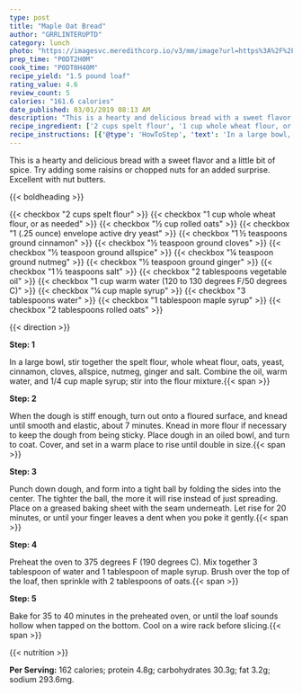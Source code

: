 ```yaml
---
type: post
title: "Maple Oat Bread"
author: "GRRLINTERUPTD"
category: lunch
photo: "https://imagesvc.meredithcorp.io/v3/mm/image?url=https%3A%2F%2Fimages.media-allrecipes.com%2Fuserphotos%2F805020.jpg"
prep_time: "P0DT2H0M"
cook_time: "P0DT0H40M"
recipe_yield: "1.5 pound loaf"
rating_value: 4.6
review_count: 5
calories: "161.6 calories"
date_published: 03/01/2019 08:13 AM
description: "This is a hearty and delicious bread with a sweet flavor and a little bit of spice. Try adding some raisins or chopped nuts for an added surprise. Excellent with nut butters."
recipe_ingredient: ['2 cups spelt flour', '1 cup whole wheat flour, or as needed', '½ cup rolled oats', '1 (.25 ounce) envelope active dry yeast', '1\u2009½ teaspoons ground cinnamon', '½ teaspoon ground cloves', '½ teaspoon ground allspice', '¼ teaspoon ground nutmeg', '½ teaspoon ground ginger', '1\u2009½ teaspoons salt', '2 tablespoons vegetable oil', '1 cup warm water (120 to 130 degrees F/50 degrees C)', '¼ cup maple syrup', '3 tablespoons water', '1 tablespoon maple syrup', '2 tablespoons rolled oats']
recipe_instructions: [{'@type': 'HowToStep', 'text': 'In a large bowl, stir together the spelt flour, whole wheat flour, oats, yeast, cinnamon, cloves, allspice, nutmeg, ginger and salt. Combine the oil, warm water, and 1/4 cup maple syrup; stir into the flour mixture.\n'}, {'@type': 'HowToStep', 'text': 'When the dough is stiff enough, turn out onto a floured surface, and knead until smooth and elastic, about 7 minutes. Knead in more flour if necessary to keep the dough from being sticky. Place dough in an oiled bowl, and turn to coat. Cover, and set in a warm place to rise until double in size.\n'}, {'@type': 'HowToStep', 'text': 'Punch down dough, and form into a tight ball by folding the sides into the center. The tighter the ball, the more it will rise instead of just spreading. Place on a greased baking sheet with the seam underneath. Let rise for 20 minutes, or until your finger leaves a dent when you poke it gently.\n'}, {'@type': 'HowToStep', 'text': 'Preheat the oven to 375 degrees F (190 degrees C). Mix together 3 tablespoon of water and 1 tablespoon of maple syrup. Brush over the top of the loaf, then sprinkle with 2 tablespoons of oats.\n'}, {'@type': 'HowToStep', 'text': 'Bake for 35 to 40 minutes in the preheated oven, or until the loaf sounds hollow when tapped on the bottom. Cool on a wire rack before slicing.\n'}]
---
```


This is a hearty and delicious bread with a sweet flavor and a little bit of spice. Try adding some raisins or chopped nuts for an added surprise. Excellent with nut butters. 

{{< boldheading >}}

{{< checkbox "2 cups spelt flour" >}}
{{< checkbox "1 cup whole wheat flour, or as needed" >}}
{{< checkbox "½ cup rolled oats" >}}
{{< checkbox "1 (.25 ounce) envelope active dry yeast" >}}
{{< checkbox "1 ½ teaspoons ground cinnamon" >}}
{{< checkbox "½ teaspoon ground cloves" >}}
{{< checkbox "½ teaspoon ground allspice" >}}
{{< checkbox "¼ teaspoon ground nutmeg" >}}
{{< checkbox "½ teaspoon ground ginger" >}}
{{< checkbox "1 ½ teaspoons salt" >}}
{{< checkbox "2 tablespoons vegetable oil" >}}
{{< checkbox "1 cup warm water (120 to 130 degrees F/50 degrees C)" >}}
{{< checkbox "¼ cup maple syrup" >}}
{{< checkbox "3 tablespoons water" >}}
{{< checkbox "1 tablespoon maple syrup" >}}
{{< checkbox "2 tablespoons rolled oats" >}}


{{< direction >}}

**Step: 1**

In a large bowl, stir together the spelt flour, whole wheat flour, oats, yeast, cinnamon, cloves, allspice, nutmeg, ginger and salt. Combine the oil, warm water, and 1/4 cup maple syrup; stir into the flour mixture.{{< span >}}

**Step: 2**

When the dough is stiff enough, turn out onto a floured surface, and knead until smooth and elastic, about 7 minutes. Knead in more flour if necessary to keep the dough from being sticky. Place dough in an oiled bowl, and turn to coat. Cover, and set in a warm place to rise until double in size.{{< span >}}

**Step: 3**

Punch down dough, and form into a tight ball by folding the sides into the center. The tighter the ball, the more it will rise instead of just spreading. Place on a greased baking sheet with the seam underneath. Let rise for 20 minutes, or until your finger leaves a dent when you poke it gently.{{< span >}}

**Step: 4**

Preheat the oven to 375 degrees F (190 degrees C). Mix together 3 tablespoon of water and 1 tablespoon of maple syrup. Brush over the top of the loaf, then sprinkle with 2 tablespoons of oats.{{< span >}}

**Step: 5**

Bake for 35 to 40 minutes in the preheated oven, or until the loaf sounds hollow when tapped on the bottom. Cool on a wire rack before slicing.{{< span >}}

{{< nutrition >}}

**Per Serving:** 162 calories; protein 4.8g; carbohydrates 30.3g; fat 3.2g; sodium 293.6mg.